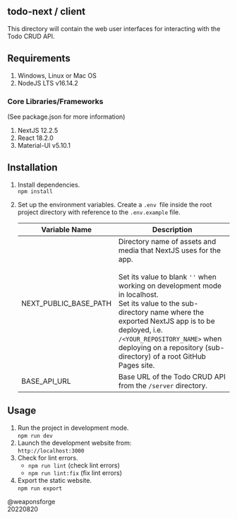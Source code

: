 ## todo-next / client

This directory will contain the web user interfaces for interacting with the Todo CRUD API.

## Requirements

1. Windows, Linux or Mac OS
2. NodeJS LTS v16.14.2

### Core Libraries/Frameworks

(See package.json for more information)

1. NextJS 12.2.5
2. React 18.2.0
3. Material-UI v5.10.1

## Installation

1. Install dependencies.<br>
`npm install`

2. Set up the environment variables. Create a `.env `file inside the root project directory with reference to the `.env.example` file.<br>

   | Variable Name         | Description                                                                                                                                                                                                                                                                                                                                               |
   | --------------------- | --------------------------------------------------------------------------------------------------------------------------------------------------------------------------------------------------------------------------------------------------------------------------------------------------------------------------------------------------------- |
   | NEXT_PUBLIC_BASE_PATH | Directory name of assets and media that NextJS uses for the app.<br><br>Set its value to blank `''` when working on development mode in localhost.<br>Set its value to the sub-directory name where the exported NextJS app is to be deployed, i.e. `/<YOUR_REPOSITORY_NAME>` when deploying on a repository (sub-directory) of a root GitHub Pages site. |
   | BASE_API_URL          | Base URL of the Todo CRUD API from the `/server` directory.                                                                                                                                                                                                                                                                                               |

## Usage

1. Run the project in development mode.<br>
`npm run dev`
2. Launch the development website from:<br>
`http://localhost:3000`
3. Check for lint errors.
   - `npm run lint` (check lint errors)
   - `npm run lint:fix` (fix lint errors)
5. Export the static website.<br>
`npm run export`


@weaponsforge<br>
20220820
